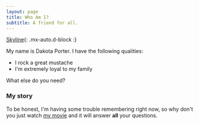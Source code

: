 ```yaml
---
layout: page
title: Who Am I?
subtitle: A friend for all.
---
```


[Skyline]('/assets/img/IMG_7443.JPG'){: .mx-auto.d-block :}

My name is Dakota Porter. I have the following qualities:

- I rock a great mustache
- I'm extremely loyal to my family

What else do you need?

### My story

To be honest, I'm having some trouble remembering right now, so why don't you just watch [my movie](https://en.wikipedia.org/wiki/The_Princess_Bride_%28film%29) and it will answer **all** your questions.
